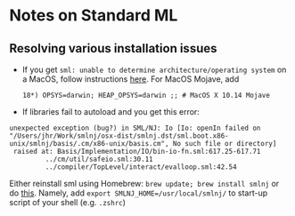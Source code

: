# Notes on Standard ML

## Resolving various installation issues

* If you get `sml: unable to determine architecture/operating system` on a MacOS, follow instructions [here](https://stackoverflow.com/a/14411001). For MacOS Mojave, add

    `18*) OPSYS=darwin; HEAP_OPSYS=darwin ;; # MacOS X 10.14 Mojave`

* If libraries fail to autoload and you get this error:

```
unexpected exception (bug?) in SML/NJ: Io [Io: openIn failed on "/Users/jhr/Work/smlnj/osx-dist/smlnj.dst/sml.boot.x86-unix/smlnj/basis/.cm/x86-unix/basis.cm", No such file or directory]
 raised at: Basis/Implementation/IO/bin-io-fn.sml:617.25-617.71
         ../cm/util/safeio.sml:30.11
         ../compiler/TopLevel/interact/evalloop.sml:42.54
```

Either reinstall sml using Homebrew: `brew update; brew install smlnj` or do [this](https://stackoverflow.com/a/54224742). Namely, add `export SMLNJ_HOME=/usr/local/smlnj/` to start-up script of your shell (e.g. `.zshrc`)
